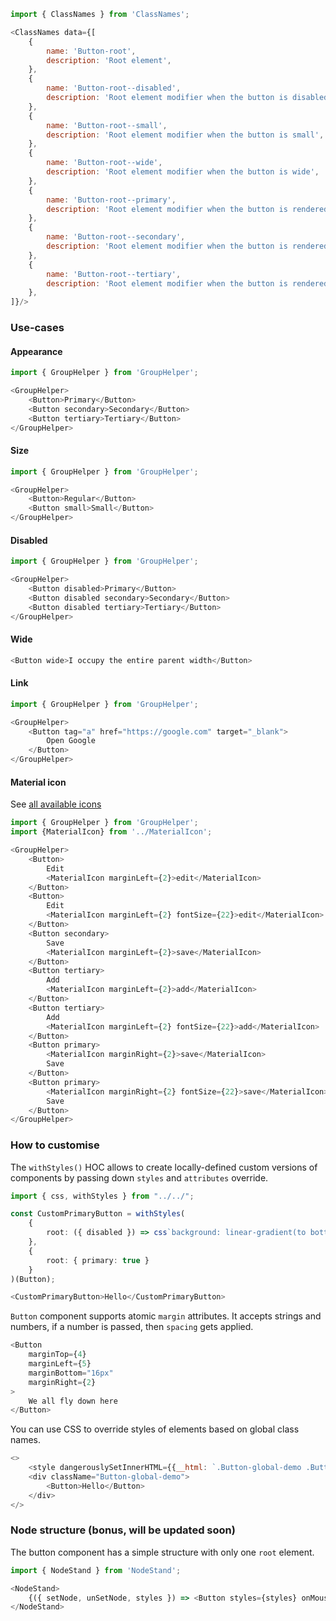 ```js noeditor
import { ClassNames } from 'ClassNames';

<ClassNames data={[
    {
        name: 'Button-root',
        description: 'Root element',
    },
    {
        name: 'Button-root--disabled',
        description: 'Root element modifier when the button is disabled',
    },
    {
        name: 'Button-root--small',
        description: 'Root element modifier when the button is small',
    },
    {
        name: 'Button-root--wide',
        description: 'Root element modifier when the button is wide',
    },
    {
        name: 'Button-root--primary',
        description: 'Root element modifier when the button is rendered as primary',
    },
    {
        name: 'Button-root--secondary',
        description: 'Root element modifier when the button is rendered as secondary',
    },
    {
        name: 'Button-root--tertiary',
        description: 'Root element modifier when the button is rendered as tertiary',
    },
]}/>
```

### Use-cases

#### Appearance

```js
import { GroupHelper } from 'GroupHelper';

<GroupHelper>
    <Button>Primary</Button>
    <Button secondary>Secondary</Button>
    <Button tertiary>Tertiary</Button>
</GroupHelper>
```

#### Size

```js
import { GroupHelper } from 'GroupHelper';

<GroupHelper>
    <Button>Regular</Button>
    <Button small>Small</Button>
</GroupHelper>
```

#### Disabled

```js
import { GroupHelper } from 'GroupHelper';

<GroupHelper>
    <Button disabled>Primary</Button>
    <Button disabled secondary>Secondary</Button>
    <Button disabled tertiary>Tertiary</Button>
</GroupHelper>
```

#### Wide

```js
<Button wide>I occupy the entire parent width</Button>
```

#### Link

```js
import { GroupHelper } from 'GroupHelper';

<GroupHelper>
    <Button tag="a" href="https://google.com" target="_blank">
        Open Google
    </Button>
</GroupHelper>
```

#### Material icon

See <a href="https://material.io/resources/icons/" target="_blank">all available icons</a>

```js
import { GroupHelper } from 'GroupHelper';
import {MaterialIcon} from '../MaterialIcon';

<GroupHelper>
    <Button>
        Edit
        <MaterialIcon marginLeft={2}>edit</MaterialIcon>
    </Button>
    <Button>
        Edit
        <MaterialIcon marginLeft={2} fontSize={22}>edit</MaterialIcon>
    </Button>
    <Button secondary>
        Save
        <MaterialIcon marginLeft={2}>save</MaterialIcon>
    </Button>
    <Button tertiary>
        Add
        <MaterialIcon marginLeft={2}>add</MaterialIcon>
    </Button>
    <Button tertiary>
        Add
        <MaterialIcon marginLeft={2} fontSize={22}>add</MaterialIcon>
    </Button>
    <Button primary>
        <MaterialIcon marginRight={2}>save</MaterialIcon>
        Save
    </Button>
    <Button primary>
        <MaterialIcon marginRight={2} fontSize={22}>save</MaterialIcon>
        Save
    </Button>
</GroupHelper>
```

### How to customise

The `withStyles()` HOC allows to create locally-defined custom versions of components by passing down `styles` and `attributes` override.

```typescript jsx
import { css, withStyles } from "../../";

const CustomPrimaryButton = withStyles(
    {
        root: ({ disabled }) => css`background: linear-gradient(to bottom, rgba(243,197,189,1) 0%,rgba(232,108,87,1) 21%,rgba(232,108,87,1) 21%,rgba(234,40,3,1) 46%,rgba(255,102,0,1) 75%,rgba(199,34,0,1) 100%);`,
    },
    { 
        root: { primary: true }
    }
)(Button);

<CustomPrimaryButton>Hello</CustomPrimaryButton>
```

`Button` component supports atomic `margin` attributes. It accepts strings and numbers, if a number is passed, then `spacing` gets applied.

```js
<Button 
    marginTop={4}
    marginLeft={5}
    marginBottom="16px"
    marginRight={2}
>
    We all fly down here
</Button>
```

You can use CSS to override styles of elements based on global class names.

```js
<>
    <style dangerouslySetInnerHTML={{__html: `.Button-global-demo .Button-root { border: 1px solid red; };`}} />
    <div className="Button-global-demo">
        <Button>Hello</Button>
    </div>
</>
```

### Node structure (bonus, will be updated soon)

The button component has a simple structure with only one `root` element.

```js noeditor
import { NodeStand } from 'NodeStand';

<NodeStand>
    {({ setNode, unSetNode, styles }) => <Button styles={styles} onMouseEnter={() => setNode('root')} onMouseLeave={() => unSetNode('root')}>Hello</Button>}
</NodeStand>
```
